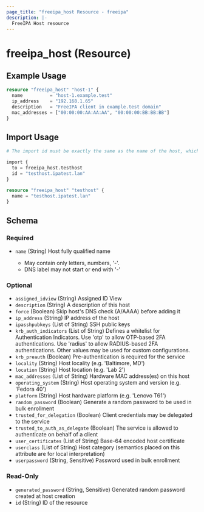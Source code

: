 ```yaml
---
page_title: "freeipa_host Resource - freeipa"
description: |-
  FreeIPA Host resource
---
```


# freeipa_host (Resource)



## Example Usage

```terraform
resource "freeipa_host" "host-1" {
  name          = "host-1.example.test"
  ip_address    = "192.168.1.65"
  description   = "FreeIPA client in example.test domain"
  mac_addresses = ["00:00:00:AA:AA:AA", "00:00:00:BB:BB:BB"]
}
```



## Import Usage

```terraform
# The import id must be exactly the same as the name of the host, which must be the fqdn of the host.

import {
  to = freeipa_host.testhost
  id = "testhost.ipatest.lan"
}

resource "freeipa_host" "testhost" {
  name = "testhost.ipatest.lan"
}
```


<!-- schema generated by tfplugindocs -->
## Schema

### Required

- `name` (String) Host fully qualified name

	- May contain only letters, numbers, '-'.
	- DNS label may not start or end with '-'

### Optional

- `assigned_idview` (String) Assigned ID View
- `description` (String) A description of this host
- `force` (Boolean) Skip host's DNS check (A/AAAA) before adding it
- `ip_address` (String) IP address of the host
- `ipasshpubkeys` (List of String) SSH public keys
- `krb_auth_indicators` (List of String) Defines a whitelist for Authentication Indicators. Use 'otp' to allow OTP-based 2FA authentications. Use 'radius' to allow RADIUS-based 2FA authentications. Other values may be used for custom configurations.
- `krb_preauth` (Boolean) Pre-authentication is required for the service
- `locality` (String) Host locality (e.g. 'Baltimore, MD')
- `location` (String) Host location (e.g. 'Lab 2')
- `mac_addresses` (List of String) Hardware MAC address(es) on this host
- `operating_system` (String) Host operating system and version (e.g. 'Fedora 40')
- `platform` (String) Host hardware platform (e.g. 'Lenovo T61')
- `random_password` (Boolean) Generate a random password to be used in bulk enrollment
- `trusted_for_delegation` (Boolean) Client credentials may be delegated to the service
- `trusted_to_auth_as_delegate` (Boolean) The service is allowed to authenticate on behalf of a client
- `user_certificates` (List of String) Base-64 encoded host certificate
- `userclass` (List of String) Host category (semantics placed on this attribute are for local interpretation)
- `userpassword` (String, Sensitive) Password used in bulk enrollment

### Read-Only

- `generated_password` (String, Sensitive) Generated random password created at host creation
- `id` (String) ID of the resource
